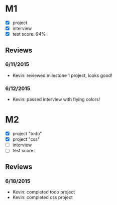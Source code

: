 # M1

- [x] project
- [x] interview
- [x] test score: 94%

## Reviews

### 6/11/2015

- Kevin: reviewed milestone 1 project, looks good!

### 6/12/2015

- Kevin: passed interview with flying colors!

# M2

- [x] project "todo"
- [x] project "css"
- [ ] interview
- [ ] test score:

## Reviews

### 6/18/2015

- Kevin: completed todo project
- Kevin: completed css project
